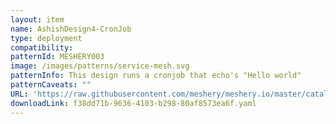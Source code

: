 ```yaml
---
layout: item
name: AshishDesign4-CronJob
type: deployment
compatibility: 
patternId: MESHERY003
image: /images/patterns/service-mesh.svg
patternInfo: This design runs a cronjob that echo's "Hello world"
patternCaveats: ""
URL: 'https://raw.githubusercontent.com/meshery/meshery.io/master/catalog/f38dd71b-9636-4103-b298-80af8573ea6f.yaml'
downloadLink: f38dd71b-9636-4103-b298-80af8573ea6f.yaml
---
```

